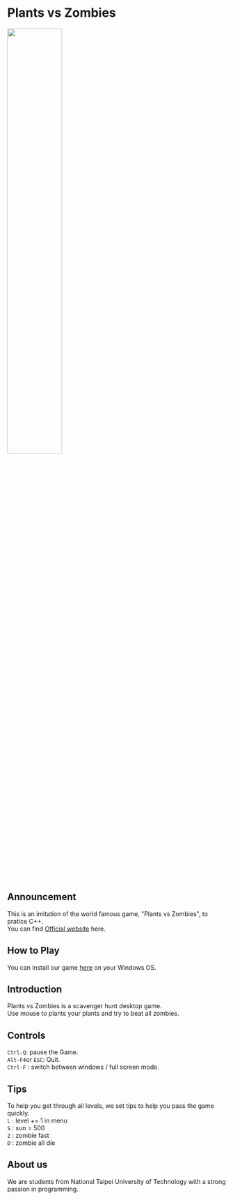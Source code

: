 # Plants vs Zombies
<img src="https://i.imgur.com/Eb5PtGk.png" width="50%">

## Announcement
This is an imitation of the world famous game, "Plants vs Zombies", to pratice C++. \
You can find [Official website](https://www.ea.com/ea-studios/popcap/plants-vs-zombies) here.

## How to Play
You can install our game [here](PlantsVsZombies/Release) on your Windows OS.

## Introduction
Plants vs Zombies is a scavenger hunt desktop game. \
Use mouse to plants your plants and try to beat all zombies.

## Controls
`Ctrl-Q`: pause the Game. \
`Alt-F4`or `ESC`: Quit. \
`Ctrl-F` : switch between windows / full screen mode.

## Tips
To help you get through all levels, we set tips to help you pass the game quickly. \
`L` : level += 1 in menu \
`S` : sun = 500 \
`Z` : zombie fast \
`D` : zombie all die

## About us
We are students from National Taipei University of Technology with a strong passion in programming.
